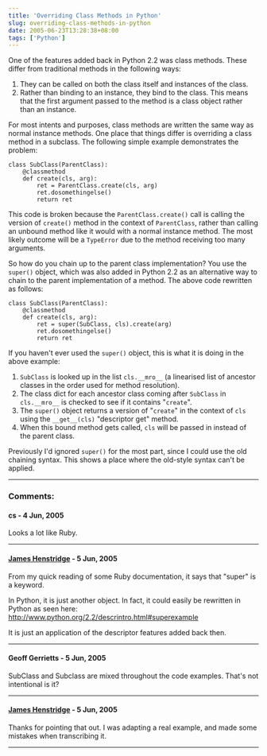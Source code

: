 ```yaml
---
title: 'Overriding Class Methods in Python'
slug: overriding-class-methods-in-python
date: 2005-06-23T13:28:38+08:00
tags: ['Python']
---
```


One of the features added back in Python 2.2 was class methods. These
differ from traditional methods in the following ways:

1.  They can be called on both the class itself and instances of the
    class.
2.  Rather than binding to an instance, they bind to the class. This
    means that the first argument passed to the method is a class object
    rather than an instance.

For most intents and purposes, class methods are written the same way as
normal instance methods. One place that things differ is overriding a
class method in a subclass. The following simple example demonstrates
the problem:

    class SubClass(ParentClass):
        @classmethod
        def create(cls, arg):
            ret = ParentClass.create(cls, arg)
            ret.dosomethingelse()
            return ret

This code is broken because the `ParentClass.create()` call is calling
the version of `create()` method in the context of `ParentClass`,
rather than calling an unbound method like it would with a normal
instance method. The most likely outcome will be a `TypeError` due to
the method receiving too many arguments.

So how do you chain up to the parent class implementation? You use the
`super()` object, which was also added in Python 2.2 as an alternative
way to chain to the parent implementation of a method. The above code
rewritten as follows:

    class SubClass(ParentClass):
        @classmethod
        def create(cls, arg):
            ret = super(SubClass, cls).create(arg)
            ret.dosomethingelse()
            return ret

If you haven\'t ever used the `super()` object, this is what it is
doing in the above example:

1.  `SubClass` is looked up in the list `cls.__mro__` (a linearised
    list of ancestor classes in the order used for method
    resolution).
2.  The class dict for each ancestor class coming after `SubClass`
    in `cls.__mro__` is checked to see if it contains \"`create`\".
3.  The `super()` object returns a version of \"`create`\" in the
    context of `cls` using the `__get__(cls)` \"descriptor get\"
    method.
4.  When this bound method gets called, `cls` will be passed in
    instead of the parent class.

Previously I\'d ignored `super()` for the most part, since I could
use the old chaining syntax. This shows a place where the old-style
syntax can\'t be applied.

---
### Comments:
#### cs - <time datetime="2005-06-23 20:17:14">4 Jun, 2005</time>

Looks a lot like Ruby.

---
#### [James Henstridge](http://blogs.gnome.org/jamesh) - <time datetime="2005-06-24 00:43:34">5 Jun, 2005</time>

From my quick reading of some Ruby documentation, it says that \"super\"
is a keyword.

In Python, it is just another object. In fact, it could easily be
rewritten in Python as seen here:\
<http://www.python.org/2.2/descrintro.html#superexample>

It is just an application of the descriptor features added back then.

---
#### Geoff Gerrietts - <time datetime="2005-06-24 07:05:58">5 Jun, 2005</time>

SubClass and Subclass are mixed throughout the code examples. That\'s
not intentional is it?

---
#### [James Henstridge](http://blogs.gnome.org/jamesh) - <time datetime="2005-06-24 10:47:04">5 Jun, 2005</time>

Thanks for pointing that out. I was adapting a real example, and made
some mistakes when transcribing it.

---
